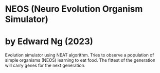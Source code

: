 # NEOS (Neuro Evolution Organism Simulator)
# by Edward Ng (2023)

Evolution simulator using NEAT algorithm. Tries to observe a population
of simple organisms (NEOS) learning to eat food. The fittest of the generation
will carry genes for the next generation.
